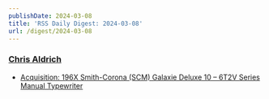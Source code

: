 ```yaml
---
publishDate: 2024-03-08
title: 'RSS Daily Digest: 2024-03-08'
url: /digest/2024-03-08
---
```


### [Chris Aldrich](https://boffosocko.com/)

  * [Acquisition: 196X Smith-Corona (SCM) Galaxie Deluxe 10 – 6T2V Series Manual Typewriter](https://boffosocko.com/2024/03/07/acquisition-196x-smith-corona-scm-galaxie-deluxe-10-6t2v-series-manual-typewriter/)
  
